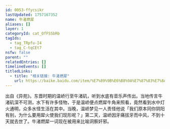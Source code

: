 ```yaml
---
id: 0053-ffycsikr
lastUpdated: 1757167352
name: 牛渚燃犀
aliases: []
layer: 1
categoryId: cat_OfFSSbRb
tagIds:
  - tag_TRpfu-I4
  - tag_C-tqCEt7
nsfw: false
parent: ""
relatedEntries: []
timelineEvents: []
titledLinks:
  - title: "相关链接: 牛渚燃犀"
    url: https://baike.baidu.com/item/%E7%89%9B%E6%B8%9A%E7%87%83%E7%8A%80/3422634
---
```


出自《异苑》。东晋时期的温峤行至牛渚矶，听到水底有音乐声传出。当地传言牛渚矶深不可测，水下有许多怪物，于是温峤便点燃犀牛角来照看，竟然看到水中灯火通明，众多水怪生活在其中。当晚，温峤梦见一人责怪他说「我们原本同你阴阳有别，为什么要用犀火使我们现形呢？」第二天，温峤因牙痛拔牙而中风，不到十天就去世了。牛渚燃犀一词现在被用来比喻洞察奸邪。